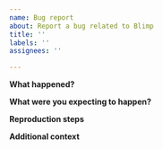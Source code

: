 ```yaml
---
name: Bug report
about: Report a bug related to Blimp
title: ''
labels: ''
assignees: ''

---
```


**What happened?**

**What were you expecting to happen?**

**Reproduction steps**

**Additional context**
